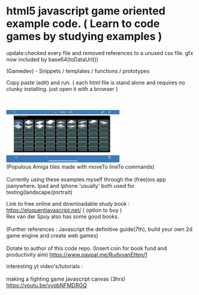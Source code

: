 
<h1>html5 javascript game oriented example code. ( Learn to code games by studying examples ) </h1>

update:checked every file and removed references to a unused css file. gfx now included by base64(toDataUrl())

(Gamedev) - Snippets / templates / functions / prototypes


Copy paste (edit) and run. ( each html file is stand alone and requires no clunky installing. just open it with a browser )

<br><br>
<img src="Media/A8B4083E-3FC8-47F8-A9FD-8F913AF3A322.jpeg" width="60%"><br>
(Populous Amiga tiles made with moveTo lineTo commands)
<br><br>
Currently using these examples myself through the (free)ios app jsanywhere. Ipad and Iphone 'usually' both used for testing(landscape/portrait)

Link to free online and downloadable study book : https://eloquentjavascript.net/ ( option to buy )
<br>Rex van der Spuy also has some good books.<br><br>
(Further references : Javascript the definitive guide(7th), build your own 2d game engine and create web games)
<br><br>
Dotate to author of this code repo. (Insert coin for book fund and productivity aim) https://www.paypal.me/RudyvanEtten/1


interesting yt video's/tutorials : <br><br>
making a fighting game javascript canvas (3hrs)<br>
https://youtu.be/vyqbNFMDRGQ<br>
